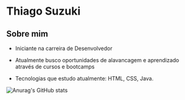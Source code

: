# Thiago Suzuki

## Sobre mim

* Iniciante na carreira de Desenvolvedor

* Atualmente busco oportunidades de alavancagem e aprendizado através de cursos e bootcamps

* Tecnologias que estudo atualmente: HTML, CSS, Java.

![Anurag's GitHub stats](https://github-readme-stats.vercel.app/api?username=ThiagoSuzuki&show_icons=true&theme=react)
